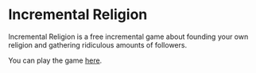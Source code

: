 # Incremental Religion
Incremental Religion is a free incremental game about founding your own religion and gathering ridiculous amounts of followers.

You can play the game [here](http://erezbm.github.io/games/incremental-religion).
